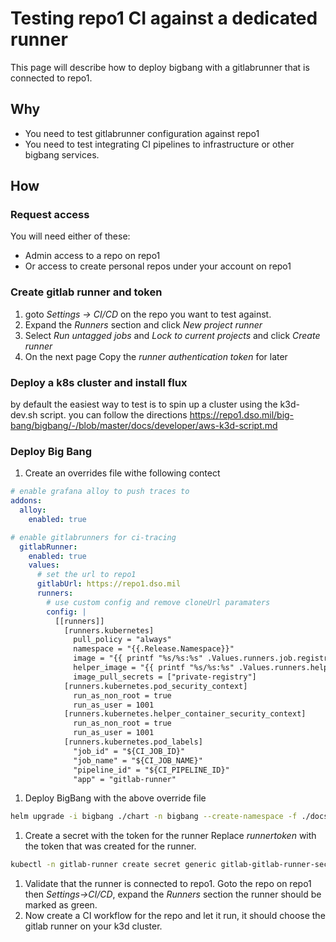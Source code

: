 # Testing repo1 CI against a dedicated runner

This page will describe how to deploy bigbang with a gitlabrunner that is connected to repo1. 

## Why

* You need to test gitlabrunner configuration against repo1
* You need to test integrating CI pipelines to infrastructure or other bigbang services. 

## How

### Request access

You will need either of these:

* Admin access to a repo on repo1
* Or access to create personal repos under your account on repo1

### Create gitlab runner and token

1. goto *Settings -> CI/CD* on the repo you want to test against.
1. Expand the *Runners* section and click *New project runner*
1. Select *Run untagged jobs* and *Lock to current projects* and click *Create runner*
1. On the next page Copy the *runner authentication token* for later

### Deploy a k8s cluster and install flux

by default the easiest way to test is to spin up a cluster using the k3d-dev.sh script.
you can follow the directions <https://repo1.dso.mil/big-bang/bigbang/-/blob/master/docs/developer/aws-k3d-script.md>

### Deploy Big Bang

1. Create an overrides file withe following contect

```yaml
# enable grafana alloy to push traces to
addons:
  alloy:
    enabled: true

# enable gitlabrunners for ci-tracing
  gitlabRunner:
    enabled: true
    values:
      # set the url to repo1
      gitlabUrl: https://repo1.dso.mil
      runners:
        # use custom config and remove cloneUrl paramaters
        config: |
          [[runners]]
            [runners.kubernetes]
              pull_policy = "always"
              namespace = "{{.Release.Namespace}}"
              image = "{{ printf "%s/%s:%s" .Values.runners.job.registry .Values.runners.job.repository .Values.runners.job.tag }}"
              helper_image = "{{ printf "%s/%s:%s" .Values.runners.helper.registry .Values.runners.helper.repository .Values.runners.helper.tag }}"
              image_pull_secrets = ["private-registry"]
            [runners.kubernetes.pod_security_context]
              run_as_non_root = true
              run_as_user = 1001
            [runners.kubernetes.helper_container_security_context]
              run_as_non_root = true
              run_as_user = 1001
            [runners.kubernetes.pod_labels]
              "job_id" = "${CI_JOB_ID}"
              "job_name" = "${CI_JOB_NAME}"
              "pipeline_id" = "${CI_PIPELINE_ID}"
              "app" = "gitlab-runner"
```

1. Deploy BigBang with the above override file

```bash
helm upgrade -i bigbang ./chart -n bigbang --create-namespace -f ./docs/assets/configs/example/policy-overrides-k3d.yaml -f ../overrides/registry-values.yaml -f ./chart/ingress-certs.yaml -f ../overrides/gitlabrunner-test.yaml
```

1. Create a secret with the token for the runner
Replace *runnertoken* with the token that was created for the runner.

```bash
kubectl -n gitlab-runner create secret generic gitlab-gitlab-runner-secret --from-literal=runner-registration-token=runnertoken --from-literal=runner-token=runnertoken
```

1. Validate that the runner is connected to repo1. Goto the repo on repo1 then *Settings->CI/CD*, expand the *Runners* section the runner should be marked as green.
1. Now create a CI workflow for the repo and let it run, it should choose the gitlab runner on your k3d cluster.